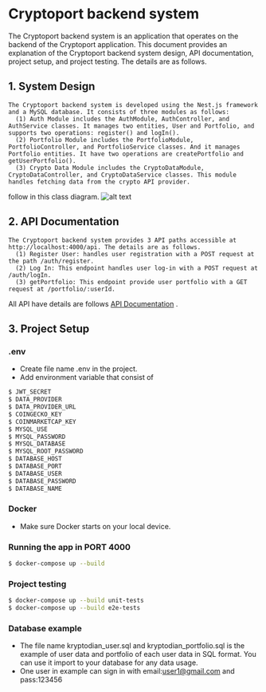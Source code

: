 # Cryptoport backend system

The Cryptoport backend system is an application that operates on the backend of the Cryptoport application. This document provides an explanation of the Cryptoport backend system design, API documentation, project setup, and project testing. The details are as follows.

## 1. System Design

    The Cryptoport backend system is developed using the Nest.js framework and a MySQL database. It consists of three modules as follows:
      (1) Auth Module includes the AuthModule, AuthController, and AuthService classes. It manages two entities, User and Portfolio, and supports two operations: register() and logIn().
      (2) Portfolio Module includes the PortfolioModule, PortfolioController, and PortfolioService classes. And it manages Portfolio entities. It have two operations are createPortfolio and getUserPortfolio().
      (3) Crypto Data Module includes the CryptoDataModule, CryptoDataController, and CryptoDataService classes. This module handles fetching data from the crypto API provider.

follow in this class diagram. ![alt text](https://res.cloudinary.com/dmdxfjunb/image/upload/v1718969121/kryptodian_eavtbh.jpg)

## 2. API Documentation

    The Cryptoport backend system provides 3 API paths accessible at http://localhost:4000/api. The details are as follows.
      (1) Register User: handles user registration with a POST request at the path /auth/register.
      (2) Log In: This endpoint handles user log-in with a POST request at /auth/logIn.
      (3) getPortfolio: This endpoint provide user portfolio with a GET request at /portfolio/:userId.


All API have details are follows [API Documentation](https://documenter.getpostman.com/view/19296288/2sA3XTfLKb) .

## 3. Project Setup

### .env 
- Create file name .env in the project.
- Add environment variable that consist of 
```bash
$ JWT_SECRET
$ DATA_PROVIDER
$ DATA_PROVIDER_URL
$ COINGECKO_KEY
$ COINMARKETCAP_KEY
$ MYSQL_USE
$ MYSQL_PASSWORD
$ MYSQL_DATABASE
$ MYSQL_ROOT_PASSWORD
$ DATABASE_HOST
$ DATABASE_PORT
$ DATABASE_USER
$ DATABASE_PASSWORD
$ DATABASE_NAME
```
### Docker
- Make sure Docker starts on your local device.

### Running the app in PORT 4000
```bash
$ docker-compose up --build
```
### Project testing
```bash
$ docker-compose up --build unit-tests
$ docker-compose up --build e2e-tests
```
### Database example
- The file name kryptodian_user.sql and kryptodian_portfolio.sql is the example of user data and portfolio of each user data in SQL format. You can use it import to your database for any data usage.
- One user in example can sign in with email:user1@gmail.com and pass:123456

 